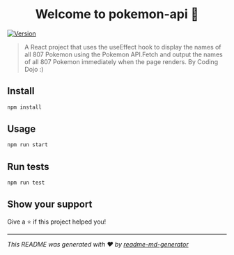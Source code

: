 <h1 align="center">Welcome to pokemon-api 👋</h1>
<p>
  <a href="https://www.npmjs.com/package/pokemon-api" target="_blank">
    <img alt="Version" src="https://img.shields.io/npm/v/pokemon-api.svg">
  </a>
</p>

> A React project that uses the useEffect hook to display the names of all 807 Pokemon using the Pokemon API.Fetch and output the names of all 807 Pokemon immediately when the page renders. By Coding Dojo :)

## Install

```sh
npm install
```

## Usage

```sh
npm run start
```

## Run tests

```sh
npm run test
```

## Show your support

Give a ⭐️ if this project helped you!

***
_This README was generated with ❤️ by [readme-md-generator](https://github.com/kefranabg/readme-md-generator)_